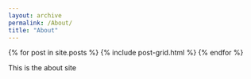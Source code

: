 ```yaml
---
layout: archive
permalink: /About/
title: "About"
---
```


<div class="tiles">
{% for post in site.posts %}
	{% include post-grid.html %}
{% endfor %}
</div><!-- /.tiles -->

This is the about site